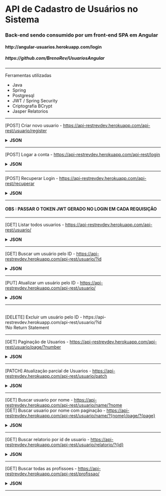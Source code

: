 # API de Cadastro de Usuários no Sistema
<h3> Back-end sendo consumido por um front-end SPA em Angular </h3>
<h4>http://angular-usuarios.herokuapp.com/login</h4>
<h5>https://github.com/BrenoRev/UsuariosAngular</h5>
<hr>
 <p>Ferramentas utilizadas</p>
        <ul>
  <li>Java</li>
  <li>Spring</li>
  <li>Postgresql</li>
  <li>JWT / Spring Security</li>
  <li>Criptografia BCrypt</li>
  <li>Jasper Relatorios</li>
        </ul>
        <hr>

[POST] Criar novo usuario - https://api-restrevdev.herokuapp.com/api-rest/usuario/register
<details>
    <summary><b>JSON</b></summary>
 
![Registro](https://user-images.githubusercontent.com/84048306/142333670-3e7786ff-cecb-4890-8762-934b8567cce4.png)

  <br>
 
 </details>

 <hr>
 
[POST] Logar a conta - https://api-restrevdev.herokuapp.com/api-rest/login
<details>
    <summary><b>JSON</b></summary>
 
![image](https://user-images.githubusercontent.com/84048306/142333767-2069e295-c095-49fc-a2e0-a84617fd8e83.png)
 
 </details>
    <hr>
    
  [POST] Recuperar Login - https://api-restrevdev.herokuapp.com/api-rest/recuperar
 <details>
    <br>
    <summary><b>JSON</b></summary>
 
 ![image](https://user-images.githubusercontent.com/84048306/142336503-5e625a69-22f5-4e0c-8aa2-4818be5fc419.png)

 </details>
 <hr>
 <h4> OBS : PASSAR O TOKEN JWT GERADO NO LOGIN EM CADA REQUISIÇÃO </h4>
  <hr>

[GET] Listar todos usuarios -  https://api-restrevdev.herokuapp.com/api-rest/usuario/

<details>
   <br>
    <summary><b>JSON</b></summary>
 
![image](https://user-images.githubusercontent.com/84048306/142333914-c6901516-4cdc-4723-9824-e0e9c5e52a50.png)
 
 </details>
 <hr>
 
[GET] Buscar um usuário pelo ID - https://api-restrevdev.herokuapp.com/api-rest/usuario/?id
<details>
    <br>
    <summary><b>JSON</b></summary>
 
![image](https://user-images.githubusercontent.com/84048306/142333981-8c7f468c-3df8-4439-9205-0387b2bfebe7.png)
 
 </details>
 <hr>
 
[PUT] Atualizar um usuário pelo ID - https://api-restrevdev.herokuapp.com/api-rest/usuario/
 <details>
    <br>
    <summary><b>JSON</b></summary>

 ![image](https://user-images.githubusercontent.com/84048306/142334509-fa65a519-2088-456e-abbe-7e3f918ec431.png)

 
 </details>
 <hr>
 <br>
[DELETE] Excluir um usuário pelo ID - https://api-restrevdev.herokuapp.com/api-rest/usuario/?id
<br>
!No Return Statement
<hr>

[GET] Paginação de Usuarios - https://api-restrevdev.herokuapp.com/api-rest/usuario/page/?number
 <details>
    <br>
    <summary><b>JSON</b></summary>

 ![image](https://user-images.githubusercontent.com/84048306/142334749-8fa929f5-1d77-45c1-8670-e049aaa16181.png)
 
 </details>
 <hr>
 
 [PATCH] Atualização parcial de Usuarios - https://api-restrevdev.herokuapp.com/api-rest/usuario/patch
 <details>
    <br>
    <summary><b>JSON</b></summary>

 ![image](https://user-images.githubusercontent.com/84048306/142335326-334c5e14-1171-4695-b73a-2d9808c81f67.png)
 
 </details>
 <hr>
 
  [GET] Buscar usuario por nome - https://api-restrevdev.herokuapp.com/api-rest/usuario/name/?nome
  <br>
  [GET] Buscar usuario por nome com paginação - https://api-restrevdev.herokuapp.com/api-rest/usuario/name/?{nome}/page/?{page}
 <details>
    <br>
    <summary><b>JSON</b></summary>

 ![image](https://user-images.githubusercontent.com/84048306/142335660-9d3a093a-1fb9-4791-a1da-369f6ff05641.png)

 
 </details>
 <hr>
 
   [GET] Buscar relatorio por id de usuario - https://api-restrevdev.herokuapp.com/api-rest/usuario/relatorio/?{id}
 
 <details>
    <br>
    <summary><b>JSON</b></summary>
 <h4>UM PDF</h4>
 
![image](https://user-images.githubusercontent.com/84048306/142335803-663009a7-c14b-44d8-80c1-d1209b4d4118.png)
 
  ->
 
 ![image](https://user-images.githubusercontent.com/84048306/142335897-2bade8c9-cb1d-4deb-8d0f-1111fda9bf29.png)

 </details>
 <hr>
 
   [GET] Buscar todas as profissoes - https://api-restrevdev.herokuapp.com/api-rest/profissao/
 <details>
    <br>
    <summary><b>JSON</b></summary>
 
  ![image](https://user-images.githubusercontent.com/84048306/142336349-fa502f17-d908-48c2-932f-05542363edf8.png)

 </details>
 <hr>
 
